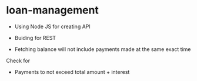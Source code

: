 # loan-management

* Using Node JS for creating API
* Buiding for REST

* Fetching balance will not include payments made at the same exact time

Check for

* Payments to not exceed total amount + interest
